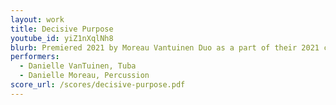 ```yaml
---
layout: work
title: Decisive Purpose
youtube_id: yiZ1nXqlNh8
blurb: Premiered 2021 by Moreau Vantuinen Duo as a part of their 2021 call for miniatures.
performers:
  - Danielle VanTuinen, Tuba
  - Danielle Moreau, Percussion
score_url: /scores/decisive-purpose.pdf
---
```

